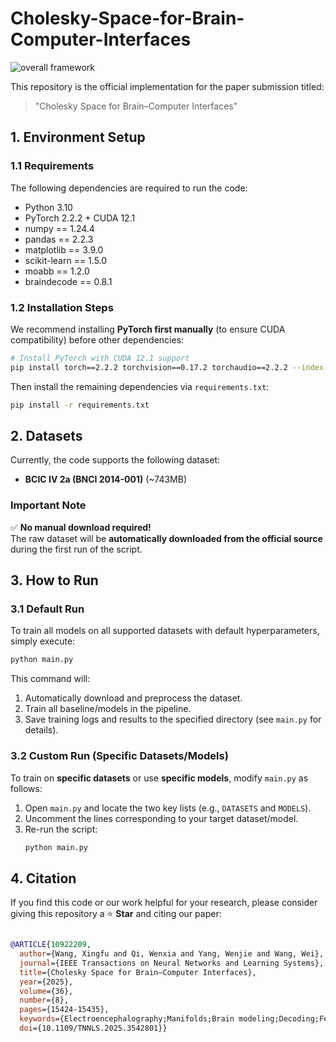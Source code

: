 # Cholesky-Space-for-Brain-Computer-Interfaces

![overall framework](overall_framework.png)

This repository is the official implementation for the paper submission titled:  
> "Cholesky Space for Brain–Computer Interfaces"


## 1. Environment Setup

### 1.1 Requirements
The following dependencies are required to run the code:
- Python 3.10
- PyTorch 2.2.2 + CUDA 12.1
- numpy == 1.24.4
- pandas == 2.2.3
- matplotlib == 3.9.0
- scikit-learn == 1.5.0
- moabb == 1.2.0
- braindecode == 0.8.1


### 1.2 Installation Steps
We recommend installing **PyTorch first manually** (to ensure CUDA compatibility) before other dependencies:

```bash
# Install PyTorch with CUDA 12.1 support
pip install torch==2.2.2 torchvision==0.17.2 torchaudio==2.2.2 --index-url https://download.pytorch.org/whl/cu121
```

Then install the remaining dependencies via `requirements.txt`:
```bash
pip install -r requirements.txt
```


## 2. Datasets

Currently, the code supports the following dataset:
- **BCIC IV 2a (BNCI 2014-001)** (~743MB)


### Important Note
✅ **No manual download required!**  
The raw dataset will be **automatically downloaded from the official source** during the first run of the script.


## 3. How to Run

### 3.1 Default Run
To train all models on all supported datasets with default hyperparameters, simply execute:
```bash
python main.py
```

This command will:
1. Automatically download and preprocess the dataset.
2. Train all baseline/models in the pipeline.
3. Save training logs and results to the specified directory (see `main.py` for details).


### 3.2 Custom Run (Specific Datasets/Models)
To train on **specific datasets** or use **specific models**, modify `main.py` as follows:
1. Open `main.py` and locate the two key lists (e.g., `DATASETS` and `MODELS`).
2. Uncomment the lines corresponding to your target dataset/model.
3. Re-run the script:
   ```bash
   python main.py
   ```

## 4. Citation

If you find this code or our work helpful for your research, please consider giving this repository a ⭐ **Star** and citing our paper:

```bibtex

@ARTICLE{10922209,
  author={Wang, Xingfu and Qi, Wenxia and Yang, Wenjie and Wang, Wei},
  journal={IEEE Transactions on Neural Networks and Learning Systems}, 
  title={Cholesky Space for Brain–Computer Interfaces}, 
  year={2025},
  volume={36},
  number={8},
  pages={15424-15435},
  keywords={Electroencephalography;Manifolds;Brain modeling;Decoding;Feature extraction;Motors;Emotion recognition;Covariance matrices;Computational efficiency;Vectors;Brain–computer interface (BCI);Cholesky space;electroencephalogram (EEG);Riemannian manifold},
  doi={10.1109/TNNLS.2025.3542801}}
